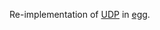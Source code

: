 Re-implementation of [UDP](http://www.vldb.org/pvldb/vol11/p1482-chu.pdf) in [egg](https://egraphs-good.github.io). 
